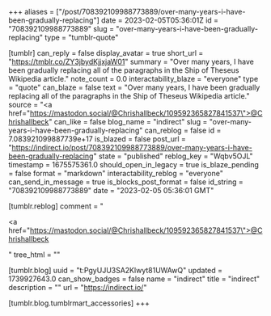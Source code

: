+++
aliases = ["/post/708392109988773889/over-many-years-i-have-been-gradually-replacing"]
date = 2023-02-05T05:36:01Z
id = "708392109988773889"
slug = "over-many-years-i-have-been-gradually-replacing"
type = "tumblr-quote"

[tumblr]
can_reply = false
display_avatar = true
short_url = "https://tmblr.co/ZY3jbydKjjxjaW01"
summary = "Over many years, I have been gradually replacing all of the paragraphs in the Ship of Theseus Wikipedia article."
note_count = 0.0
interactability_blaze = "everyone"
type = "quote"
can_blaze = false
text = "Over many years, I have been gradually replacing all of the paragraphs in the Ship of Theseus Wikipedia article."
source = "<a href=\"https://mastodon.social/@Chrishallbeck/109592365827841537\">@Chrishallbeck</a>"
can_like = false
blog_name = "indirect"
slug = "over-many-years-i-have-been-gradually-replacing"
can_reblog = false
id = 7.083921099887739e+17
is_blazed = false
post_url = "https://indirect.io/post/708392109988773889/over-many-years-i-have-been-gradually-replacing"
state = "published"
reblog_key = "Wqbv5OJL"
timestamp = 1675575361.0
should_open_in_legacy = true
is_blaze_pending = false
format = "markdown"
interactability_reblog = "everyone"
can_send_in_message = true
is_blocks_post_format = false
id_string = "708392109988773889"
date = "2023-02-05 05:36:01 GMT"

[tumblr.reblog]
comment = "<p><a href=\"https://mastodon.social/@Chrishallbeck/109592365827841537\">@Chrishallbeck</a></p>"
tree_html = ""

[tumblr.blog]
uuid = "t:PgyUJU3SA2Klwyt81UWAwQ"
updated = 1739927643.0
can_show_badges = false
name = "indirect"
title = "indirect"
description = ""
url = "https://indirect.io/"

[tumblr.blog.tumblrmart_accessories]
+++
